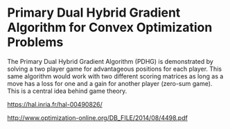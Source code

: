 # Primary Dual Hybrid Gradient Algorithm for Convex Optimization Problems

The Primary Dual Hybrid Gradient Algorithm (PDHG) is demonstrated by solving a two player game for advantageous positions for each 
player.  This same algorithm would work with two different scoring matrices as long as a move has a loss for one and a gain for            another player (zero-sum game).  This is a central idea behind game theory.  
    
https://hal.inria.fr/hal-00490826/
    
http://www.optimization-online.org/DB_FILE/2014/08/4498.pdf
